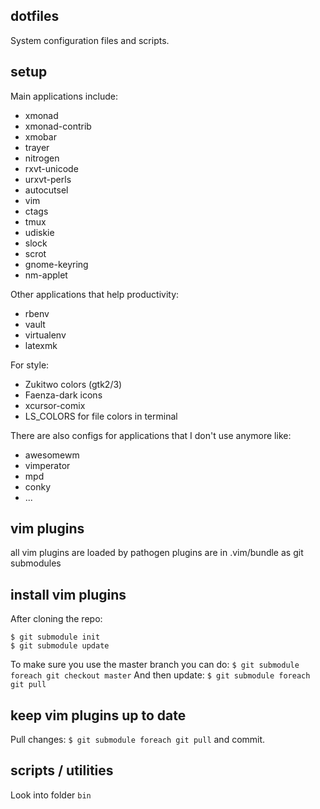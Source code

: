 dotfiles
--------
System configuration files and scripts.


setup
-----

Main applications include:

* xmonad
* xmonad-contrib
* xmobar
* trayer
* nitrogen
* rxvt-unicode
* urxvt-perls
* autocutsel
* vim
* ctags
* tmux
* udiskie
* slock
* scrot
* gnome-keyring
* nm-applet

Other applications that help productivity:

* rbenv
* vault
* virtualenv
* latexmk

For style:

* Zukitwo colors (gtk2/3)
* Faenza-dark icons
* xcursor-comix
* LS_COLORS for file colors in terminal

There are also configs for applications that I don't use anymore like:

* awesomewm
* vimperator
* mpd
* conky
* ...

vim plugins
-----------
all vim plugins are loaded by pathogen
plugins are in .vim/bundle as git submodules


install vim plugins
-------------------
After cloning the repo:

```
$ git submodule init
$ git submodule update
```
To make sure you use the master branch you can do:
`$ git submodule foreach git checkout master`
And then update: `$ git submodule foreach git pull`


keep vim plugins up to date
---------------------------
Pull changes: `$ git submodule foreach git pull` and commit.


scripts / utilities
-------------------
Look into folder `bin`
